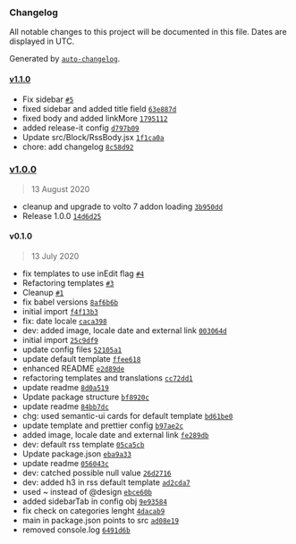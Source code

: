 ### Changelog

All notable changes to this project will be documented in this file. Dates are displayed in UTC.

Generated by [`auto-changelog`](https://github.com/CookPete/auto-changelog).

#### [v1.1.0](https://github.com/redturtle/volto-rss-block/compare/v1.0.0...v1.1.0)

- Fix sidebar [`#5`](https://github.com/redturtle/volto-rss-block/pull/5)
- fixed sidebar and added title field [`63e887d`](https://github.com/redturtle/volto-rss-block/commit/63e887d2764597e0a8b1742bb5b4817e5f450ebe)
- fixed body and added linkMore [`1795112`](https://github.com/redturtle/volto-rss-block/commit/1795112a7d0b3ed19a6713d1deec6fb09fea1146)
- added release-it config [`d797b09`](https://github.com/redturtle/volto-rss-block/commit/d797b09345f7ff5aa93031fb6a024e6003d940a2)
- Update src/Block/RssBody.jsx [`1f1ca0a`](https://github.com/redturtle/volto-rss-block/commit/1f1ca0a3c1daa8cff1a1748d4e667681f47b53a4)
- chore: add changelog [`8c58d92`](https://github.com/redturtle/volto-rss-block/commit/8c58d920facffb414e3e54969dc3f7328d4e2ca5)

### [v1.0.0](https://github.com/redturtle/volto-rss-block/compare/v0.1.0...v1.0.0)

> 13 August 2020

- cleanup and upgrade to volto 7 addon loading [`3b950dd`](https://github.com/redturtle/volto-rss-block/commit/3b950dd78290ace0441085e0426cc23602e5beaa)
- Release 1.0.0 [`14d6d25`](https://github.com/redturtle/volto-rss-block/commit/14d6d25a5eab6c7dd60be1aff6bfc9a2b44eefb7)

#### v0.1.0

> 13 July 2020

- fix templates to use inEdit flag [`#4`](https://github.com/redturtle/volto-rss-block/pull/4)
- Refactoring templates [`#3`](https://github.com/redturtle/volto-rss-block/pull/3)
- Cleanup [`#1`](https://github.com/redturtle/volto-rss-block/pull/1)
- fix babel versions [`8af6b6b`](https://github.com/redturtle/volto-rss-block/commit/8af6b6b546e43937dd6f46a33e9bb9a2ce3e10cd)
- initial import [`f4f13b3`](https://github.com/redturtle/volto-rss-block/commit/f4f13b391a435aab72cc9b4a0a028f2efa1e4bec)
- fix: date locale [`caca398`](https://github.com/redturtle/volto-rss-block/commit/caca398b7768c4ce8ad10cfe956e7d481a84d749)
- dev: added image, locale date and external link [`003064d`](https://github.com/redturtle/volto-rss-block/commit/003064d47888951476ddee3e27fe6dceecc01e0a)
- initial import [`25c9df9`](https://github.com/redturtle/volto-rss-block/commit/25c9df97db0ced893644d89f4ee56d1061ee095c)
- update config files [`52105a1`](https://github.com/redturtle/volto-rss-block/commit/52105a13e1339ec39fb986bbe69c63ed67d09af0)
- update default template [`ffee618`](https://github.com/redturtle/volto-rss-block/commit/ffee618e473bf7f57560dee464d1529e2f41c960)
- enhanced README [`e2d89de`](https://github.com/redturtle/volto-rss-block/commit/e2d89debccfa924f249895b6a59b2c1775b1a147)
- refactoring templates and translations [`cc72dd1`](https://github.com/redturtle/volto-rss-block/commit/cc72dd189fd97906e5e76ad89f7269028a72b9be)
- update readme [`8d0a519`](https://github.com/redturtle/volto-rss-block/commit/8d0a51918e334211c52226574c7f2aa1bddc39da)
- Update package structure [`bf8920c`](https://github.com/redturtle/volto-rss-block/commit/bf8920c67edd503f6fa8dd40767eccaad8e6fd23)
- update readme [`84bb7dc`](https://github.com/redturtle/volto-rss-block/commit/84bb7dcb1dfe7ce905831ce42685863f75034b76)
- chg: used semantic-ui cards for default template [`bd61be0`](https://github.com/redturtle/volto-rss-block/commit/bd61be0e1a82e95bf31b585937ed54dadab48cc0)
- update template and prettier config [`b97ae2c`](https://github.com/redturtle/volto-rss-block/commit/b97ae2c2e164865bb4fdbbd08d4a8e74142b28b4)
- added image, locale date and external link [`fe289db`](https://github.com/redturtle/volto-rss-block/commit/fe289db20d9d3e9056f115ce2e9331de8c28d20c)
- dev: default rss template [`05ca5cb`](https://github.com/redturtle/volto-rss-block/commit/05ca5cb5cb3dd31f4db150a7d8a6a1801698c4a6)
- Update package.json [`eba9a33`](https://github.com/redturtle/volto-rss-block/commit/eba9a339d769a38bcd04a85091d19eca8ebf5d96)
- update readme [`056043c`](https://github.com/redturtle/volto-rss-block/commit/056043c905177448881c8047f9509b8b2624f59e)
- dev: catched possible null value [`26d2716`](https://github.com/redturtle/volto-rss-block/commit/26d2716a196ed998c9d33eff808bd2c59d93e375)
- dev: added h3 in rss default template [`ad2cda7`](https://github.com/redturtle/volto-rss-block/commit/ad2cda75e21a5701d706ab2f4bfbda3ad26d4216)
- used ~ instead of @design [`ebce60b`](https://github.com/redturtle/volto-rss-block/commit/ebce60ba9e3506de6662a958b7ccd3bb9e6e539e)
- added sidebarTab in config obj [`9e93584`](https://github.com/redturtle/volto-rss-block/commit/9e9358486a76b46daf34c779604f61d4fea5b2d9)
- fix check on categories lenght [`4dacab9`](https://github.com/redturtle/volto-rss-block/commit/4dacab97370ae69ea4f965fa66a8cc01141b7b11)
- main in package.json points to src [`ad08e19`](https://github.com/redturtle/volto-rss-block/commit/ad08e193e9d26c9ccfa19138aee0e22e10544f4c)
- removed console.log [`6491d6b`](https://github.com/redturtle/volto-rss-block/commit/6491d6b8cc5ba3444b91788bdba1e3627a6ba450)
